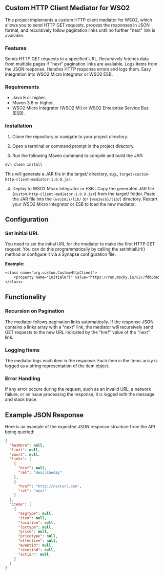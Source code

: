 ## Custom HTTP Client Mediator for WSO2

This project implements a custom HTTP client mediator for WSO2, which allows you to send HTTP GET requests, process the responses in JSON format, and recursively follow pagination links until no further "next" link is available.

### Features
Sends HTTP GET requests to a specified URL.
Recursively fetches data from multiple pages if "next" pagination links are available.
Logs items from the JSON response.
Handles HTTP response errors and logs them.
Easy integration into WSO2 Micro Integrator or WSO2 ESB.


### Requirements
- Java 8 or higher.
- Maven 3.6 or higher.
- WSO2 Micro Integrator (WSO2 MI) or WSO2 Enterprise Service Bus (ESB).

### Installation
1. Clone the repository or navigate to your project directory.

2. Open a terminal or command prompt in the project directory.

3. Run the following Maven command to compile and build the JAR:
```dtd
mvn clean install
```
This will generate a JAR file in the target/ directory, e.g., `target/custom-http-client-mediator-1.0.0.jar`.

4. Deploy to WSO2 Micro Integrator or ESB : Copy the generated JAR file (`custom-http-client-mediator-1.0.0.jar`) from the target/ folder.
   Paste the JAR file into the `{wso2mi}/lib/` (or `{wso2esb}/lib/`) directory.
   Restart your WSO2 Micro Integrator or ESB to load the new mediator.

##  Configuration
### Set Initial URL
You need to set the initial URL for the mediator to make the first HTTP GET request. You can do this programmatically by calling the setInitialUrl() method or configure it via a Synapse configuration file.

**Example:**
```dtd
<class name="org.custom.CustomHttpClient">     
    <property name="initialUrl" value="https://run.mocky.io/v3/7fdb6b65-6e71-4c44-bc37-06b0f844e201"/>
</class>
```

## Functionality
### Recursion on Pagination
The mediator follows pagination links automatically. If the response JSON contains a links array with a "next" link, the mediator will recursively send GET requests to the new URL indicated by the "href" value of the "next" link.

### Logging Items
The mediator logs each item in the response. Each item in the items array is logged as a string representation of the item object.

### Error Handling
If any error occurs during the request, such as an invalid URL, a network failure, or an issue processing the response, it is logged with the message and stack trace.

## Example JSON Response
Here is an example of the expected JSON response structure from the API being queried:
```json
{
  "hasMore": null,
  "limit": null,
  "count": null,
  "links": [
    {
      "href": null,
      "rel": "describedBy"
    },
    {
      "href": "http://nexturl.com",
      "rel": "next"
    }
  ],
  "items": [
    {
      "msgType": null,
      "item": null,
      "location": null,
      "loctype": null,
      "price": null,
      "pricetype": null,
      "effective": null,
      "eventid": null,
      "resetind": null,
      "action": null
    }
  ]
}
```